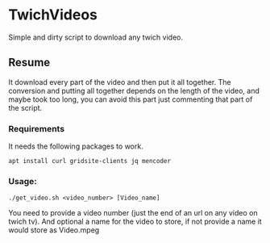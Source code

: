 # TwichVideos
Simple and dirty script to download any twich video.

## Resume
It download every part of the video and then put it all together.
The conversion and putting all together depends on the length of the video, and maybe took too long, you can avoid this part just commenting that part of the script.

### Requirements
It needs the following packages to work.

```
apt install curl gridsite-clients jq mencoder
```

### Usage:
```
./get_video.sh <video_number> [Video_name]
```
 You need to provide a video number (just the end of an url on any video on twich tv).
 And optional a name for the video to store, if not provide a name it would store as Video.mpeg
